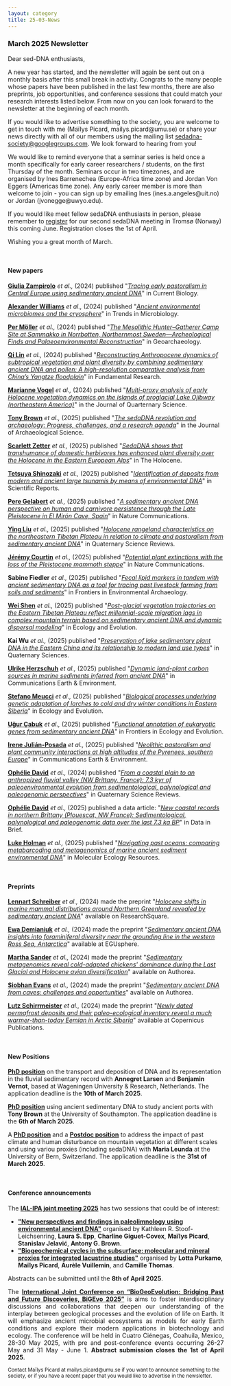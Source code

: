 ```yaml
---
layout: category
title: 25-03-News
---
```


<div class="section">
<h3 class="section-title underline">March 2025 Newsletter</h3>
</div>

<div class="intro">
<p> Dear sed-DNA enthusiasts,</p>

<p>A new year has started, and the newsletter will again be sent out on a monthly basis after this small break in activity. Congrats to the many people whose papers have been published in the last few months, there are also preprints, job opportunities, and conference sessions that could match your research interests listed below. 
From now on you can look forward to the newsletter at the beginning of each month.</p>

<p>If you would like to advertise something to the society, you are welcome to get in touch with me (Maïlys Picard, mailys.picard@umu.se) or share your news directly with all of our members using the mailing list <a href="mailto:sedadna-society@googlegroups.com">sedadna-society@googlegroups.com</a>. We look forward to hearing from you!</p>

<p>We would like to remind everyone that a seminar series is held once a month specifically for early career researchers / students, on the first Thursday of the month. Seminars occur in two timezones, and are organised by Ines Barrenechea (Europe-Africa time zone) and Jordan Von Eggers (Americas time zone). Any early career member is more than welcome to join - you can sign up by emailing Ines (ines.a.angeles@uit.no) or Jordan (jvonegge@uwyo.edu).</p>

<p>If you would like meet fellow sedaDNA enthusiasts in person, please remember to <a href="https://nordicsocietyoikos.glueup.com/event/2nd-sedadna-scientific-society-conference-125115/home.html">register</a> for our second sedaDNA meeting in Tromsø (Norway) this coming June. Registration closes the 1st of April. </p>

<p>Wishing you a great month of March.</p>
 

<br>
<div class="intro">
<h4 class="section-title underline">New papers</h4>



<p><a href="https://www.researchgate.net/profile/Giulia-Zampirolo-2" target="_blank"><b>Giulia Zampirolo</b></a> <i> et al.,</i> (2024) published "<a href="https://doi.org/10.1016/j.cub.2024.08.047" target="_blank"><u><i>Tracing early pastoralism in Central Europe using sedimentary ancient DNA</i></u></a>" in Current Biology.</p>


<p><a href="https://orcid.org/0000-0002-7006-8364" target="_blank"><b>Alexander Williams</b></a> <i> et al.,</i> (2024) published "<a href="https://doi.org/10.1016/j.tim.2024.09.010" target="_blank"><u><i>Ancient environmental microbiomes and the cryosphere</i></u></a>" in Trends in Microbiology.</p>


<p><a href="https://www.researchgate.net/profile/Per-Moeller" target="_blank"><b>Per Möller</b></a> <i> et al.,</i> (2024) published "<a href="https://doi.org/10.1002/gea.22030" target="_blank"><u><i>The Mesolithic Hunter–Gatherer Camp Site at Sammakko in Norrbotten, Northernmost Sweden—Archeological Finds and Palaeoenvironmental Reconstruction</i></u></a>" in Geoarchaeology.</p>

<p><a href="https://www.researchgate.net/profile/Qi-Lin-17" target="_blank"><b>Qi Lin</b></a> <i> et al.,</i> (2024) published "<a href="https://doi.org/10.1016/j.fmre.2024.11.018" target="_blank"><u><i>Reconstructing Anthropocene dynamics of subtropical vegetation and plant diversity by combining sedimentary ancient DNA and pollen: A high-resolution comparative analysis from China’s Yangtze floodplain</i></u></a>" in Fundamental Research.</p>

<p><a href="https://orcid.org/0000-0002-0727-5133" target="_blank"><b>Marianne Vogel</b></a> <i> et al.,</i> (2024) published "<a href="https://doi.org/10.1002/jqs.3682" target="_blank"><u><i>Multi-proxy analysis of early Holocene vegetation dynamics on the islands of proglacial Lake Ojibway (northeastern America)</i></u></a>" in the Journal of Quarternary Science.</p>

<p><a href="https://www.researchgate.net/profile/Tony-Brown-8" target="_blank"><b>Tony Brown</b></a> <i> et al.,</i> (2025) published "<a href="https://doi.org/10.1016/j.jas.2024.106132" target="_blank"><u><i>The sedaDNA revolution and archaeology: Progress, challenges, and a research agenda</i></u></a>" in the Journal of Archaeological Science.</p>

<p><a href="https://www.researchgate.net/profile/Scarlett-Zetter" target="_blank"><b>Scarlett Zetter</b></a> <i> et al.,</i> (2025) published "<a href="https://journals.sagepub.com/doi/abs/10.1177/09596836241307304" target="_blank"><u><i>SedaDNA shows that transhumance of domestic herbivores has enhanced plant diversity over the Holocene in the Eastern European Alps</i></u></a>" in The Holocene.</p>

<p><a href="https://www.researchgate.net/profile/Tetsuya-Shinozaki" target="_blank"><b>Tetsuya Shinozaki</b></a> <i> et al.,</i> (2025) published "<a href="https://doi.org/10.1038/s41598-024-84245-y" target="_blank"><u><i>Identification of deposits from modern and ancient large tsunamis by means of environmental DNA</i></u></a>" in Scientific Reports.</p>

<p><a href="https://www.researchgate.net/profile/Pere-Gelabert" target="_blank"><b>Pere Gelabert</b></a> <i> et al.,</i> (2025) published "<a href="https://www.nature.com/articles/s41467-024-55542-x" target="_blank"><u><i>A sedimentary ancient DNA perspective on human and carnivore persistence through the Late Pleistocene in El Mirón Cave, Spain</i></u></a>" in Nature Communications.</p>

<p><a href="https://www.researchgate.net/profile/Ying-Liu-369" target="_blank"><b>Ying Liu</b></a> <i> et al.,</i> (2025) published "<a href="https://www.sciencedirect.com/science/article/pii/S0277379124003512" target="_blank"><u><i>Holocene rangeland characteristics on the northeastern Tibetan Plateau in relation to climate and pastoralism from sedimentary ancient DNA</i></u></a>" in Quaternary Science Reviews.</p>

<p><a href="https://www.researchgate.net/profile/Jeremy-Courtin" target="_blank"><b>Jérémy Courtin</b></a> <i> et al.,</i> (2025) published "<a href="https://www.nature.com/articles/s41467-024-55542-x" target="_blank"><u><i>Potential plant extinctions with the loss of the Pleistocene mammoth steppe</i></u></a>" in Nature Communications.</p>

<p><b>Sabine Fiedler</b> <i> et al.,</i> (2025) published "<a href="https://doi.org/10.3389/fearc.2025.1544307" target="_blank"><u><i>Fecal lipid markers in tandem with ancient sedimentary DNA as a tool for tracing past livestock farming from soils and sediments</i></u></a>" in Frontiers in Environmental Archaeology.</p>

<p><a href="https://www.researchgate.net/profile/Wei-Shen-41" target="_blank"><b>Wei Shen</b></a><i> et al.,</i> (2025) published "<a href="https://doi.org/10.1002/ece3.70862" target="_blank"><u><i>Post-glacial vegetation trajectories on the Eastern Tibetan Plateau reflect millennial-scale migration lags in complex mountain terrain based on sedimentary ancient DNA and dynamic dispersal modeling</i></u></a>" in Ecology and Evolution.</p>

<p><b>Kai Wu</b> <i> et al.,</i> (2025) published "<a href="http://www.dsjyj.com.cn/en/article/doi/10.11928/j.issn.1001-7410.2025.01.17" target="_blank"><u><i>Preservation of lake sedimentary plant DNA in the Eastern China and its relationship to modern land use types</i></u></a>" in Quaternary Sciences.</p>

<p><a href="https://www.researchgate.net/profile/Ulrike-Herzschuh" target="_blank"><b>Ulrike Herzschuh</b></a> <i> et al.,</i> (2025) published "<a href="https://doi.org/10.1038/s43247-025-02014-9" target="_blank"><u><i>Dynamic land-plant carbon sources in marine sediments inferred from ancient DNA</i></u></a>" in Communications Earth & Environment.</p>  

<p><a href="https://www.researchgate.net/profile/Stefano-Meucci" target="_blank"><b>Stefano Meucci</b></a> <i> et al.,</i> (2025) published "<a href="https://doi.org/10.1002/ece3.70940" target="_blank"><u><i>Biological processes underlying genetic adaptation of larches to cold and dry winter conditions in Eastern Siberia</i></u></a>" in Ecology and Evolution.</p>

<p><a href="https://www.researchgate.net/profile/Ugur-Cabuk" target="_blank"><b>Uğur Çabuk</b></a> <i> et al.,</i> (2025) published "<a href="https://doi.org/10.3389/fevo.2025.1459690" target="_blank"><u><i>Functional annotation of eukaryotic genes from sedimentary ancient DNA</i></u></a>" in Frontiers in Ecology and Evolution.</p>

<p><a href="https://www.researchgate.net/profile/Irene-Julian-Posada" target="_blank"><b>Irene Julián-Posada</b></a> <i> et al.,</i> (2025) published "<a href="https://doi.org/10.1038/s43247-025-02023-8" target="_blank"><u><i>Neolithic pastoralism and plant community interactions at high altitudes of the Pyrenees, southern Europe</i></u></a>" in Communications Earth & Environment.</p>

<p><a href="https://www.researchgate.net/profile/Ophelie_David" target="_blank"><b>Ophélie David</b></a> <i> et al.,</i> (2024) published "<a href="https://doi.org/10.1016/j.quascirev.2024.108983" target="_blank"><u><i>From a coastal plain to an anthropized fluvial valley (NW Brittany, France): 7.3 kyr of paleoenvironmental evolution from sedimentological, palynological and paleogenomic perspectives</i></u></a>" in Quaternary Science Reviews.</p>

<p><a href="https://www.researchgate.net/profile/Ophelie_David" target="_blank"><b>Ophélie David</b></a> <i> et al.,</i> (2025) published a data article: "<a href="https://doi.org/10.1016/j.dib.2025.111361" target="_blank"><u><i>New coastal records in northern Brittany (Plouescat, NW France): Sedimentological, palynological and paleogenomic data over the last 7.3 ka BP</i></u></a>" in Data in Brief.</p>

<p><a href="https://www.researchgate.net/profile/Luke-Holman" target="_blank"><b>Luke Holman</b></a> <i> et al.,</i> (2025) published "<a href="https://doi.org/10.1111/1755-0998.14086" target="_blank"><u><i>Navigating past oceans: comparing metabarcoding and metagenomics of marine ancient sediment environmental DNA</i></u></a>" in Molecular Ecology Resources.</p>



<br>

<div class="intro">
<h4 class="section-title underline">Preprints</h4>

<p><a href="https://orcid.org/0000-0001-8927-2659" target="_blank"><b>Lennart Schreiber</b></a> <i> et al.,</i> (2024) made the preprint "<a href=" https://doi.org/10.21203/rs.3.rs-5291490/v1" target="_blank"><u><i>Holocene shifts in marine mammal distributions around Northern Greenland revealed by sedimentary ancient DNA</i></u></a>" available on ResearchSquare.</p>

<p><a href="https://www.researchgate.net/profile/Ewa-Demianiuk" target="_blank"><b>Ewa Demianiuk</b></a> <i> et al.,</i> (2024) made the preprint "<a href=" https://doi.org/10.5194/egusphere-2024-2824" target="_blank"><u><i>Sedimentary ancient DNA insights into foraminiferal diversity near the grounding line in the western Ross Sea, Antarctica</i></u></a>" available at EGUsphere.</p>

<p><a href="https://www.researchgate.net/profile/Martha-Sander-3" target="_blank"><b>Martha Sander</b></a> <i> et al.,</i> (2024) made the preprint "<a href="https://doi.org/10.22541/au.173501107.74212796/v1" target="_blank"><u><i>Sedimentary metagenomics reveal cold-adapted chickens' dominance during the Last Glacial and Holocene avian diversification</i></u></a>" available on Authorea.</p>

<p><a href="http://www.linkedin.com/in/siobhanevans13" target="_blank"><b>Siobhan Evans</b></a> <i> et al.,</i> (2024) made the preprint "<a href="https://doi.org/10.22541/au.173076015.52628065/v1" target="_blank"><u><i>Sedimentary ancient DNA from caves: challenges and opportunities</i></u></a>" available on Authorea.</p>

<p><a href="https://www.researchgate.net/profile/Lutz-Schirrmeister" target="_blank"><b>Lutz Schirrmeister</b></a> <i> et al.,</i> (2024) made the preprint "<a href="https://doi.org/10.5194/cp-2024-74" target="_blank"><u><i>Newly dated permafrost deposits and their paleo-ecological inventory reveal a much warmer-than-today Eemian in Arctic Siberia</i></u></a>" available at Copernicus Publications.</p>

 
<br>
<div class="intro">
<h4 class="section-title underline">New Positions</h4> 
    
<p><a href="https://www.wur.nl/nl/vacature/phd-position-sedimentary-ancient-dna-sedadna-as-a-robust-tool-for-river-science.htm" target="_blank"><b>PhD position</b></a> on the transport and deposition of DNA and its representation in the fluvial sedimentary record with <b>Annegret Larsen</b> and <b>Benjamin Vernot</b>, based at Wageningen University & Research, Netherlands. The application deadline is the <b>10th of March 2025</b>.</p>

<p><a href="https://jobs.soton.ac.uk/Vacancy.aspx?ref=3002725WR" target="_blank"><b>PhD position</b></a> using ancient sedimentary DNA to study ancient ports with <b>Tony Brown</b> at the University of Southampton. The application deadline is the <b>6th of March 2025</b>.</p>

<p>A <a href="https://euraxess.ec.europa.eu/jobs/314957" target="_blank"><b>PhD position</b></a> and a <a href="https://euraxess.ec.europa.eu/jobs/314958" target="_blank"><b>Postdoc position</b></a> to address the impact of past climate and human disturbance on mountain vegetation at different scales and using variou proxies (including sedaDNA) with <b>Maria Leunda</b> at the University of Bern, Switzerland. The application deadline is the <b>31st of March 2025</b>.</p>


<br>

<div class="intro">
<h4 class="section-title underline">Conference announcements</h4>   


 
<p align="justify">The <a href="https://ialipa-2025.sciencesconf.org/resource/page/id/43" target="_blank"><b>IAL-IPA joint meeting 2025</b></a> has two sessions that could be of interest: 
  
   <ul>
  <li><a href="https://ialipa-2025.sciencesconf.org/resource/page/id/11" target="_blank"><b> "New perspectives and findings in paleolimnology using environmental ancient DNA"</b></a> organised by Kathleen R. Stoof-Leichsenring</b>, <b>Laura S. Epp</b>, <b>Charline Giguet-Covex</b>, <b>Maïlys Picard</b>, <b>Stanislav Jelavić</b>, <b>Antony G. Brown</b>.</li>
  <li>  <a href="https://ialipa-2025.sciencesconf.org/resource/page/id/22" target="_blank"><b> "Biogeochemical cycles in the subsurface: molecular and mineral proxies for integrated lacustrine studies"</b></a> organised by <b>Lotta Purkamo</b>, <b>Maïlys Picard</b>, <b>Aurèle Vuillemin</b>, and <b>Camille Thomas</b>. </li>
</ul> 
Abstracts can be submitted until the <b>8th of April 2025</b>.
  </p>


<p align="justify">The <a href="https://www.iscb.org/bigevo2025/home" target="_blank"><b>International Joint Conference on “BioGeoEvolution: Bridging Past and Future Discoveries, BiGEvo 2025”</b></a> is aims to foster interdisciplinary discussions and collaborations that deepen our understanding of the interplay between geological processes and the evolution of life on Earth. It will emphasize ancient microbial ecosystems as models for early Earth conditions and explore their modern applications in biotechnology and ecology. The conference will be held in Cuatro Ciénegas, Coahuila, Mexico, 28-30 May 2025, with pre and post-conference events occurring 26-27 May and 31 May - June 1. <b> Abstract submission closes the 1st of April 2025</b>.</p>

  

<p><small>Contact Maïlys Picard at mailys.picard@umu.se if you want to announce something to the society, or if you have a recent paper that you would like to advertise in the newsletter.</small></p>

